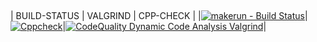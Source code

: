 ## 
| BUILD-STATUS | VALGRIND | CPP-CHECK |
|[![makerun - Build Status](https://github.com/99003756/c-project/actions/workflows/makerun.yml/badge.svg)](https://github.com/99003756/c-project/actions/workflows/makerun.yml)|[![Cppcheck](https://github.com/99003756/c-project/actions/workflows/cppcheck.yml/badge.svg)](https://github.com/99003756/c-project/actions/workflows/cppcheck.yml)|[![CodeQuality Dynamic Code Analysis Valgrind](https://github.com/99003756/c-project/actions/workflows/CodeQuality_Dynamic.yml/badge.svg)](https://github.com/99003756/c-project/actions/workflows/CodeQuality_Dynamic.yml)|
